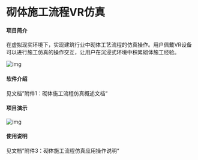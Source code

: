 # 砌体施工流程VR仿真

#### 项目简介
在虚拟现实环境下，实现建筑行业中砌体工艺流程的仿真操作。用户佩戴VR设备可以进行施工仿真的操作交互，让用户在沉浸式环境中积累砌体施工经验。

![img](https://gitee.com/ltsstudy/VirtualAssembly/raw/master/images/1.png)

#### 软件介绍
见文档”附件1：砌体施工流程仿真概述文档“

#### 项目演示

![img](https://gitee.com/ltsstudy/VirtualAssembly/raw/master/%E9%99%84%E4%BB%B62%EF%BC%9A%E7%A0%8C%E4%BD%93%E6%96%BD%E5%B7%A5%E6%B5%81%E7%A8%8B%E4%BB%BF%E7%9C%9F%E6%BC%94%E7%A4%BA.gif)

#### 使用说明

见文档”附件3：砌体施工流程仿真应用操作说明“


